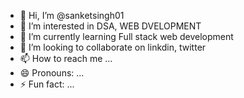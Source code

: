 - 👋 Hi, I’m @sanketsingh01
- 👀 I’m interested in DSA, WEB DVELOPMENT
- 🌱 I’m currently learning  Full stack web development
- 💞️ I’m looking to collaborate on linkdin, twitter
- 📫 How to reach me ...
- 😄 Pronouns: ...
- ⚡ Fun fact: ...

<!---
sanketsingh01/sanketsingh01 is a ✨ special ✨ repository because its `README.md` (this file) appears on your GitHub profile.
You can click the Preview link to take a look at your changes.
--->
